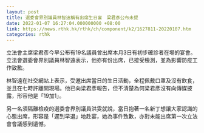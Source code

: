 ```yaml
---
layout: post
title: 選委會界別議員林智遠稱有出席生日宴　梁君彥公布未提
date: 2022-01-07 16:27:04.000000000 +08:00
link: https://news.rthk.hk/rthk/ch/component/k2/1627811-20220107.htm
categories: rthk
---
```


立法會主席梁君彥今早公布有19名議員曾出席本月3日有初步確診者在場的宴會。立法會選委會界別議員林智遠表示，他亦有份出席，已接受檢測，並為影響防疫工作致歉。

林智遠在社交網站上表示，受邀出席當日的生日活動，全程佩戴口罩及沒有飲食，並且在七時許離開現場。他已向梁君彥報告，但不清楚為何梁君彥沒有向傳媒披露，形容他是「19加1」。

另一名須隔離檢疫的選委會界別議員洪雯就說，當日抱著一名新丁想讓大家認識的心態出席，形容是「遲到早退」地赴宴，她為事件致歉，亦對未能出席第一次立法會會議感到遺憾。
